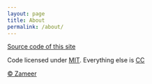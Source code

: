 ```yaml
---
layout: page
title: About
permalink: /about/
---
```


[Source code of this site](https://github.com/xameeramir/xameeramir.github.io)

Code licensed under [MIT](https://opensource.org/licenses/MIT). Everything else is [CC](http://creativecommons.org/)

[&copy; Zameer](https://stackoverflow.com/cv/xameeramir)
